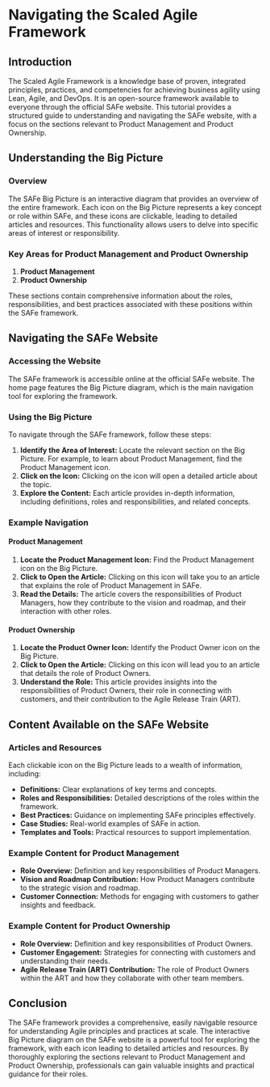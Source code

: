 # Navigating the Scaled Agile Framework 

## Introduction

The Scaled Agile Framework  is a knowledge base of proven, integrated principles, practices, and competencies for achieving business agility using Lean, Agile, and DevOps. It is an open-source framework available to everyone through the official SAFe website. This tutorial provides a structured guide to understanding and navigating the SAFe website, with a focus on the sections relevant to Product Management and Product Ownership.

## Understanding the Big Picture

### Overview

The SAFe Big Picture is an interactive diagram that provides an overview of the entire framework. Each icon on the Big Picture represents a key concept or role within SAFe, and these icons are clickable, leading to detailed articles and resources. This functionality allows users to delve into specific areas of interest or responsibility.

### Key Areas for Product Management and Product Ownership

1. **Product Management**
2. **Product Ownership**

These sections contain comprehensive information about the roles, responsibilities, and best practices associated with these positions within the SAFe framework.

## Navigating the SAFe Website

### Accessing the Website

The SAFe framework is accessible online at the official SAFe website. The home page features the Big Picture diagram, which is the main navigation tool for exploring the framework.

### Using the Big Picture

To navigate through the SAFe framework, follow these steps:

1. **Identify the Area of Interest:** Locate the relevant section on the Big Picture. For example, to learn about Product Management, find the Product Management icon.
2. **Click on the Icon:** Clicking on the icon will open a detailed article about the topic.
3. **Explore the Content:** Each article provides in-depth information, including definitions, roles and responsibilities, and related concepts.

### Example Navigation

#### Product Management

1. **Locate the Product Management Icon:** Find the Product Management icon on the Big Picture.
2. **Click to Open the Article:** Clicking on this icon will take you to an article that explains the role of Product Management in SAFe.
3. **Read the Details:** The article covers the responsibilities of Product Managers, how they contribute to the vision and roadmap, and their interaction with other roles.

#### Product Ownership

1. **Locate the Product Owner Icon:** Identify the Product Owner icon on the Big Picture.
2. **Click to Open the Article:** Clicking on this icon will lead you to an article that details the role of Product Owners.
3. **Understand the Role:** This article provides insights into the responsibilities of Product Owners, their role in connecting with customers, and their contribution to the Agile Release Train (ART).

## Content Available on the SAFe Website

### Articles and Resources

Each clickable icon on the Big Picture leads to a wealth of information, including:

- **Definitions:** Clear explanations of key terms and concepts.
- **Roles and Responsibilities:** Detailed descriptions of the roles within the framework.
- **Best Practices:** Guidance on implementing SAFe principles effectively.
- **Case Studies:** Real-world examples of SAFe in action.
- **Templates and Tools:** Practical resources to support implementation.

### Example Content for Product Management

- **Role Overview:** Definition and key responsibilities of Product Managers.
- **Vision and Roadmap Contribution:** How Product Managers contribute to the strategic vision and roadmap.
- **Customer Connection:** Methods for engaging with customers to gather insights and feedback.

### Example Content for Product Ownership

- **Role Overview:** Definition and key responsibilities of Product Owners.
- **Customer Engagement:** Strategies for connecting with customers and understanding their needs.
- **Agile Release Train (ART) Contribution:** The role of Product Owners within the ART and how they collaborate with other team members.

## Conclusion

The SAFe framework provides a comprehensive, easily navigable resource for understanding Agile principles and practices at scale. The interactive Big Picture diagram on the SAFe website is a powerful tool for exploring the framework, with each icon leading to detailed articles and resources. By thoroughly exploring the sections relevant to Product Management and Product Ownership, professionals can gain valuable insights and practical guidance for their roles.